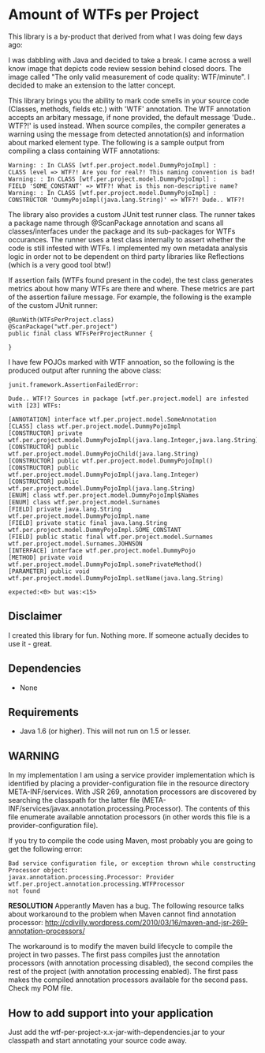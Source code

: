 Amount of WTFs per Project
==========================
This library is a by-product that derived from what I was doing few days ago:

I was dabbling with Java and decided to take a break. I came across a well know image that 
depicts code review session behind closed doors. The image called "The only valid measurement of code 
quality: WTF/minute". I decided to make an extension to the latter concept.

This library brings you the ability to mark code smells in your source code (Classes, methods, fields etc.) 
with 'WTF' annotation. The WTF annotation accepts an arbitary message, if none provided, the default
message 'Dude.. WTF?!' is used instead. When source compiles, the compiler generates a warning using the message from detected 
annotation(s) and information about marked element type. The following is a sample output from compiling a class 
containing WTF annotations:

	Warning: : In CLASS [wtf.per.project.model.DummyPojoImpl] :
	CLASS level => WTF?! Are you for real?! This naming convention is bad!
	Warning: : In CLASS [wtf.per.project.model.DummyPojoImpl] :
	FIELD 'SOME_CONSTANT' => WTF?! What is this non-descriptive name?
	Warning: : In CLASS [wtf.per.project.model.DummyPojoImpl] :
	CONSTRUCTOR 'DummyPojoImpl(java.lang.String)' => WTF?! Dude.. WTF?!

The library also provides a custom JUnit test runner class. The runner takes a package name through @ScanPackage
annotation and scans all classes/interfaces under the package and its sub-packages for WTFs occurances. The runner uses 
a test class internally to assert whether the code is still infested with WTFs. I implemented my own metadata analysis 
logic in order not to be dependent on third party libraries like Reflections (which is a very good tool btw!)

If assertion fails (WTFs found present in the code), the test class generates metrics about how many WTFs are there 
and where. These metrics are part of the assertion failure message. For example, the following is the example of 
the custom JUnit runner:

	@RunWith(WTFsPerProject.class) 
	@ScanPackage("wtf.per.project")
	public final class WTFsPerProjectRunner {
	
	}

I have few POJOs marked with WTF annoation, so the following is the produced output after running the above class:

	junit.framework.AssertionFailedError: 
	
	Dude.. WTF!? Sources in package [wtf.per.project.model] are infested with [23] WTFs:

	[ANNOTATION] interface wtf.per.project.model.SomeAnnotation
	[CLASS] class wtf.per.project.model.DummyPojoImpl
	[CONSTRUCTOR] private wtf.per.project.model.DummyPojoImpl(java.lang.Integer,java.lang.String)
	[CONSTRUCTOR] public wtf.per.project.model.DummyPojoChild(java.lang.String)
	[CONSTRUCTOR] public wtf.per.project.model.DummyPojoImpl()
	[CONSTRUCTOR] public wtf.per.project.model.DummyPojoImpl(java.lang.Integer)
	[CONSTRUCTOR] public wtf.per.project.model.DummyPojoImpl(java.lang.String)
	[ENUM] class wtf.per.project.model.DummyPojoImpl$Names
	[ENUM] class wtf.per.project.model.Surnames
	[FIELD] private java.lang.String wtf.per.project.model.DummyPojoImpl.name
	[FIELD] private static final java.lang.String wtf.per.project.model.DummyPojoImpl.SOME_CONSTANT
	[FIELD] public static final wtf.per.project.model.Surnames wtf.per.project.model.Surnames.JOHNSON
	[INTERFACE] interface wtf.per.project.model.DummyPojo	
	[METHOD] private void wtf.per.project.model.DummyPojoImpl.somePrivateMethod()
	[PARAMETER] public void wtf.per.project.model.DummyPojoImpl.setName(java.lang.String)

	expected:<0> but was:<15>

Disclaimer
----------
I created this library for fun. Nothing more. If someone actually decides to use it - great.

Dependencies
------------
* None

Requirements                                                                                                            
------------
* Java 1.6 (or higher). This will not run on 1.5 or lesser.

WARNING
-------
In my implementation I am using a service provider implementation which is identified by placing a provider-configuration 
file in the resource directory META-INF/services. With JSR 269, annotation processors are discovered by searching the 
classpath for the latter file (META-INF/services/javax.annotation.processing.Processor). The contents of this file enumerate 
available annotation processors (in other words this file is a provider-configuration file). 

If you try to compile the code using Maven, most probably you are going to get the following error:

	Bad service configuration file, or exception thrown while constructing Processor object: 
	javax.annotation.processing.Processor: Provider wtf.per.project.annotation.processing.WTFProcessor 
	not found

**RESOLUTION**
Apperantly Maven has a bug. The following resource talks about workaround to the problem when Maven cannot find annotation
processor: http://cdivilly.wordpress.com/2010/03/16/maven-and-jsr-269-annotation-processors/

The workaround is to modify the maven build lifecycle to compile the project in two passes. The first pass compiles 
just the annotation processors (with annotation processing disabled), the second compiles the rest of the project 
(with annotation processing enabled). The first pass makes the compiled annotation processors available for 
the second pass. Check my POM file.

How to add support into your application
----------------------------------------
Just add the wtf-per-project-x.x-jar-with-dependencies.jar to your classpath and start annotating your source code away.

